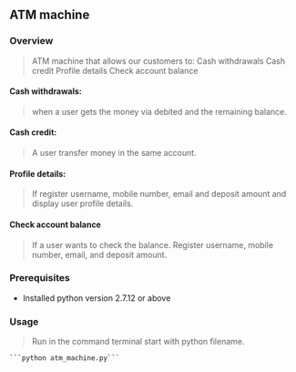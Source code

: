 ## ATM machine

### Overview

> ATM machine that allows our customers to:
	Cash withdrawals
	Cash credit
	Profile details
	Check account balance

#### Cash withdrawals:
> when a user gets the money via debited and the remaining balance.
#### Cash credit:
> A user transfer money in the same account.
#### Profile details:
> If register username, mobile number, email and deposit amount and display user profile details.
#### Check account balance
> If a user wants to check the balance. Register username, mobile number, email, and deposit amount.

### Prerequisites

- Installed python version 2.7.12 or above

### Usage 
 
> Run in the command terminal start with python filename.

	```python atm_machine.py```

